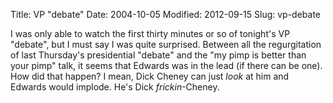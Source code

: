 Title: VP "debate"
Date: 2004-10-05
Modified: 2012-09-15
Slug: vp-debate

I was only able to watch the first thirty minutes or so of tonight's VP "debate", but I must say I was quite surprised. Between all the regurgitation of last Thursday's presidential "debate" and the "my pimp is better than your pimp" talk, it seems that Edwards was in the lead (if there can be one). How did that happen? I mean, Dick Cheney can just <i>look</i> at him and Edwards would implode. He's Dick <i>frickin</i>-Cheney.
